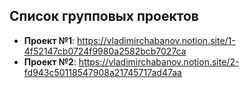 ## Список групповых проектов

- **Проект №1**: https://vladimirchabanov.notion.site/1-4f52147cb0724f9980a2582bcb7027ca
- **Проект №2**: https://vladimirchabanov.notion.site/2-fd943c50118547908a21745717ad47aa
